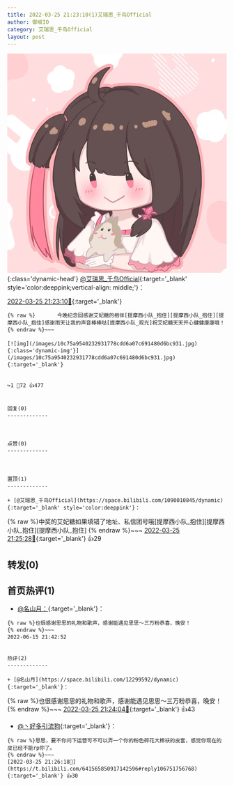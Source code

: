 ```yaml
---
title: 2022-03-25 21:23:10(1)艾瑞思_千鸟Official
author: 御坂IO
category: 艾瑞思_千鸟Official
layout: post
---
```


![img](/images/7e08840c56f251de28bdf766b647bd5fe9a5d50a.jpg){:class='dynamic-head'}
[@艾瑞思_千鸟Official](https://space.bilibili.com/1090010845/dynamic){:target='_blank' style='color:deeppink;vertical-align: middle;'}：

[2022-03-25 21:23:10🔗](https://t.bilibili.com/641565850917142596){:target='_blank'}

~~~
{% raw %}       今晚纪念回感谢艾妃糖的相伴[提摩西小队_抱住][提摩西小队_抱住][提摩西小队_抱住]感谢雨天让我的声音棒棒哒[提摩西小队_观光]祝艾妃糖天天开心健健康康哦！
{% endraw %}~~~

[![img](/images/10c75a9540232931778cdd6a07c691480d6bc931.jpg){:class='dynamic-img'}](/images/10c75a9540232931778cdd6a07c691480d6bc931.jpg){:target='_blank'}


↪️1 💬72 👍477


回复(0)
-------------



点赞(0)
-------------



置顶(1)
-------------

+ [@艾瑞思_千鸟Official](https://space.bilibili.com/1090010845/dynamic){:target='_blank' style='color:deeppink'}：
~~~
{% raw %}中奖的艾妃糖如果填错了地址、私信团号哦[提摩西小队_抱住][提摩西小队_抱住][提摩西小队_抱住]
{% endraw %}~~~
[2022-03-25 21:25:28🔗](https://t.bilibili.com/641565850917142596#reply106751717536){:target='_blank'} 👍29


转发(0)
-------------



首页热评(1)
-------------

+ [@名山月：](https://space.bilibili.com/12299592/dynamic){:target='_blank'}：
~~~
{% raw %}也很感谢思思的礼物和歌声，感谢能遇见思思～三万粉恭喜，晚安！
{% endraw %}~~~
2022-06-15 21:42:52


热评(2)
-------------

+ [@名山月](https://space.bilibili.com/12299592/dynamic){:target='_blank'}：
~~~
{% raw %}也很感谢思思的礼物和歌声，感谢能遇见思思～三万粉恭喜，晚安！
{% endraw %}~~~
[2022-03-25 21:24:04🔗](https://t.bilibili.com/641565850917142596#reply106751478480){:target='_blank'} 👍43
+ [@丶好多引流狗](https://space.bilibili.com/397979760/dynamic){:target='_blank'}：
~~~
{% raw %}思思，要不你问下运营可不可以弄一个你的粉色碎花大棉袄的皮套，感觉你现在的皮已经不能rp你了。
{% endraw %}~~~
[2022-03-25 21:26:18🔗](https://t.bilibili.com/641565850917142596#reply106751756768){:target='_blank'} 👍30


